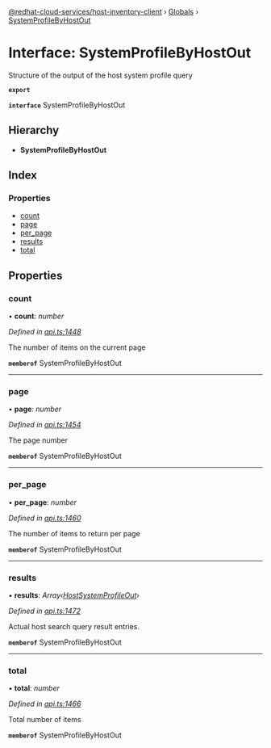[@redhat-cloud-services/host-inventory-client](../README.md) › [Globals](../globals.md) › [SystemProfileByHostOut](systemprofilebyhostout.md)

# Interface: SystemProfileByHostOut

Structure of the output of the host system profile query

**`export`** 

**`interface`** SystemProfileByHostOut

## Hierarchy

* **SystemProfileByHostOut**

## Index

### Properties

* [count](systemprofilebyhostout.md#count)
* [page](systemprofilebyhostout.md#page)
* [per_page](systemprofilebyhostout.md#per_page)
* [results](systemprofilebyhostout.md#results)
* [total](systemprofilebyhostout.md#total)

## Properties

###  count

• **count**: *number*

*Defined in [api.ts:1448](https://github.com/RedHatInsights/javascript-clients.gi/blob/master/packages/host-inventory/api.ts#L1448)*

The number of items on the current page

**`memberof`** SystemProfileByHostOut

___

###  page

• **page**: *number*

*Defined in [api.ts:1454](https://github.com/RedHatInsights/javascript-clients.gi/blob/master/packages/host-inventory/api.ts#L1454)*

The page number

**`memberof`** SystemProfileByHostOut

___

###  per_page

• **per_page**: *number*

*Defined in [api.ts:1460](https://github.com/RedHatInsights/javascript-clients.gi/blob/master/packages/host-inventory/api.ts#L1460)*

The number of items to return per page

**`memberof`** SystemProfileByHostOut

___

###  results

• **results**: *Array‹[HostSystemProfileOut](hostsystemprofileout.md)›*

*Defined in [api.ts:1472](https://github.com/RedHatInsights/javascript-clients.gi/blob/master/packages/host-inventory/api.ts#L1472)*

Actual host search query result entries.

**`memberof`** SystemProfileByHostOut

___

###  total

• **total**: *number*

*Defined in [api.ts:1466](https://github.com/RedHatInsights/javascript-clients.gi/blob/master/packages/host-inventory/api.ts#L1466)*

Total number of items

**`memberof`** SystemProfileByHostOut

